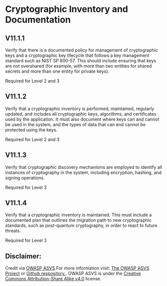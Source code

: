 #  Cryptographic Inventory and Documentation
## V11.1.1
Verify that there is a documented policy for management of cryptographic keys and a cryptographic key lifecycle that follows a key management standard such as NIST SP 800-57. This should include ensuring that keys are not overshared (for example, with more than two entities for shared secrets and more than one entity for private keys).
Required for Level 2 and 3
## V11.1.2
Verify that a cryptographic inventory is performed, maintained, regularly updated, and includes all cryptographic keys, algorithms, and certificates used by the application. It must also document where keys can and cannot be used in the system, and the types of data that can and cannot be protected using the keys.
Required for Level 2 and 3
## V11.1.3
Verify that cryptographic discovery mechanisms are employed to identify all instances of cryptography in the system, including encryption, hashing, and signing operations.
Required for Level 3
## V11.1.4
Verify that a cryptographic inventory is maintained. This must include a documented plan that outlines the migration path to new cryptographic standards, such as post-quantum cryptography, in order to react to future threats.
Required for Level 3

## Disclaimer:
Credit via [OWASP ASVS](https://owasp.org/www-project-application-security-verification-standard/).For more information visit: [The OWASP ASVS Project](https://owasp.org/www-project-application-security-verification-standard/) or [Github respository.](https://github.com/OWASP/ASVS). OWASP ASVS is under the [Creative Commons Attribution-Share Alike v4.0](https://github.com/OWASP/ASVS/blob/v5.0.0/LICENSE.md) license.
